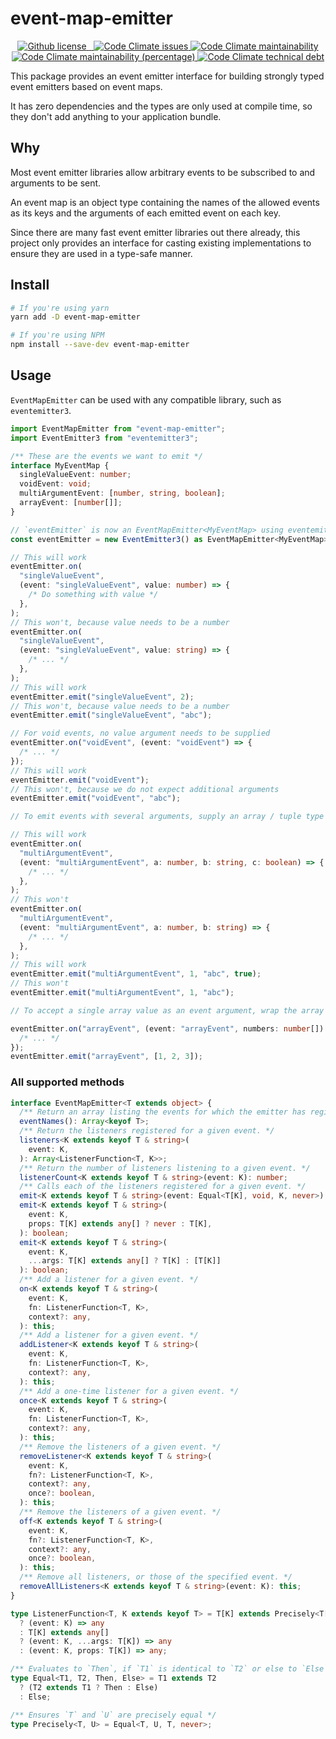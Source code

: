 # event-map-emitter

<p align="center">
  <a href="./LICENSE">
    <img src="https://img.shields.io/github/license/gfmio/event-map-emitter.svg" alt="Github license" title="Github license" />
  </a>
  <!-- NPM -->
  <a href="https://www.npmjs.com/package/event-map-emitter">
    <img src="https://img.shields.io/npm/v/event-map-emitter.svg" alt="" title="" />
  </a>
  <a href="https://www.npmjs.com/package/event-map-emitter">
    <img src="https://img.shields.io/npm/types/event-map-emitter.svg" alt="" title="" />
  </a>
  <!-- Code Climate -->
  <a href="https://codeclimate.com/github/gfmio/event-map-emitter/issues">
    <img src="https://img.shields.io/codeclimate/issues/gfmio/event-map-emitter.svg" alt="Code Climate issues" title="Code Climate issues" />
  </a>
  <a href="https://codeclimate.com/github/gfmio/event-map-emitter/maintainability">
    <img src="https://img.shields.io/codeclimate/maintainability/gfmio/event-map-emitter.svg" alt="Code Climate maintainability" title="Code Climate maintainability" />
  </a>
  <a href="https://codeclimate.com/github/gfmio/event-map-emitter/maintainability">
    <img src="https://img.shields.io/codeclimate/maintainability-percentage/gfmio/event-map-emitter.svg" alt="Code Climate maintainability (percentage)" title="Code Climate maintainability (percentage)" />
  </a>
  <a href="https://codeclimate.com/github/gfmio/event-map-emitter">
    <img src="https://img.shields.io/codeclimate/tech-debt/gfmio/event-map-emitter.svg" alt="Code Climate technical debt" title="Code Climate technical debt" />
  </a>
</p>

This package provides an event emitter interface for building strongly typed event emitters based on event maps.

It has zero dependencies and the types are only used at compile time, so they don't add anything to your application bundle.

## Why

Most event emitter libraries allow arbitrary events to be subscribed to and arguments to be sent.

An event map is an object type containing the names of the allowed events as its keys and the arguments of each emitted event on each key.

Since there are many fast event emitter libraries out there already, this project only provides an interface for casting existing implementations to ensure they are used in a type-safe manner.

## Install

```sh
# If you're using yarn
yarn add -D event-map-emitter

# If you're using NPM
npm install --save-dev event-map-emitter
```

## Usage

`EventMapEmitter` can be used with any compatible library, such as `eventemitter3`.

```ts
import EventMapEmitter from "event-map-emitter";
import EventEmitter3 from "eventemitter3";

/** These are the events we want to emit */
interface MyEventMap {
  singleValueEvent: number;
  voidEvent: void;
  multiArgumentEvent: [number, string, boolean];
  arrayEvent: [number[]];
}

// `eventEmitter` is now an EventMapEmitter<MyEventMap> using eventemitter3 internally to emit events
const eventEmitter = new EventEmitter3() as EventMapEmitter<MyEventMap>;

// This will work
eventEmitter.on(
  "singleValueEvent",
  (event: "singleValueEvent", value: number) => {
    /* Do something with value */
  },
);
// This won't, because value needs to be a number
eventEmitter.on(
  "singleValueEvent",
  (event: "singleValueEvent", value: string) => {
    /* ... */
  },
);
// This will work
eventEmitter.emit("singleValueEvent", 2);
// This won't, because value needs to be a number
eventEmitter.emit("singleValueEvent", "abc");

// For void events, no value argument needs to be supplied
eventEmitter.on("voidEvent", (event: "voidEvent") => {
  /* ... */
});
// This will work
eventEmitter.emit("voidEvent");
// This won't, because we do not expect additional arguments
eventEmitter.emit("voidEvent", "abc");

// To emit events with several arguments, supply an array / tuple type with the types of the arguments

// This will work
eventEmitter.on(
  "multiArgumentEvent",
  (event: "multiArgumentEvent", a: number, b: string, c: boolean) => {
    /* ... */
  },
);
// This won't
eventEmitter.on(
  "multiArgumentEvent",
  (event: "multiArgumentEvent", a: number, b: string) => {
    /* ... */
  },
);
// This will work
eventEmitter.emit("multiArgumentEvent", 1, "abc", true);
// This won't
eventEmitter.emit("multiArgumentEvent", 1, "abc");

// To accept a single array value as an event argument, wrap the array inside a tuple

eventEmitter.on("arrayEvent", (event: "arrayEvent", numbers: number[]) => {
  /* ... */
});
eventEmitter.emit("arrayEvent", [1, 2, 3]);
```

### All supported methods

```ts
interface EventMapEmitter<T extends object> {
  /** Return an array listing the events for which the emitter has registered listeners. */
  eventNames(): Array<keyof T>;
  /** Return the listeners registered for a given event. */
  listeners<K extends keyof T & string>(
    event: K,
  ): Array<ListenerFunction<T, K>>;
  /** Return the number of listeners listening to a given event. */
  listenerCount<K extends keyof T & string>(event: K): number;
  /** Calls each of the listeners registered for a given event. */
  emit<K extends keyof T & string>(event: Equal<T[K], void, K, never>): boolean;
  emit<K extends keyof T & string>(
    event: K,
    props: T[K] extends any[] ? never : T[K],
  ): boolean;
  emit<K extends keyof T & string>(
    event: K,
    ...args: T[K] extends any[] ? T[K] : [T[K]]
  ): boolean;
  /** Add a listener for a given event. */
  on<K extends keyof T & string>(
    event: K,
    fn: ListenerFunction<T, K>,
    context?: any,
  ): this;
  /** Add a listener for a given event. */
  addListener<K extends keyof T & string>(
    event: K,
    fn: ListenerFunction<T, K>,
    context?: any,
  ): this;
  /** Add a one-time listener for a given event. */
  once<K extends keyof T & string>(
    event: K,
    fn: ListenerFunction<T, K>,
    context?: any,
  ): this;
  /** Remove the listeners of a given event. */
  removeListener<K extends keyof T & string>(
    event: K,
    fn?: ListenerFunction<T, K>,
    context?: any,
    once?: boolean,
  ): this;
  /** Remove the listeners of a given event. */
  off<K extends keyof T & string>(
    event: K,
    fn?: ListenerFunction<T, K>,
    context?: any,
    once?: boolean,
  ): this;
  /** Remove all listeners, or those of the specified event. */
  removeAllListeners<K extends keyof T & string>(event: K): this;
}

type ListenerFunction<T, K extends keyof T> = T[K] extends Precisely<T[K], void>
  ? (event: K) => any
  : T[K] extends any[]
  ? (event: K, ...args: T[K]) => any
  : (event: K, props: T[K]) => any;

/** Evaluates to `Then`, if `T1` is identical to `T2` or else to `Else` */
type Equal<T1, T2, Then, Else> = T1 extends T2
  ? (T2 extends T1 ? Then : Else)
  : Else;

/** Ensures `T` and `U` are precisely equal */
type Precisely<T, U> = Equal<T, U, T, never>;
```
